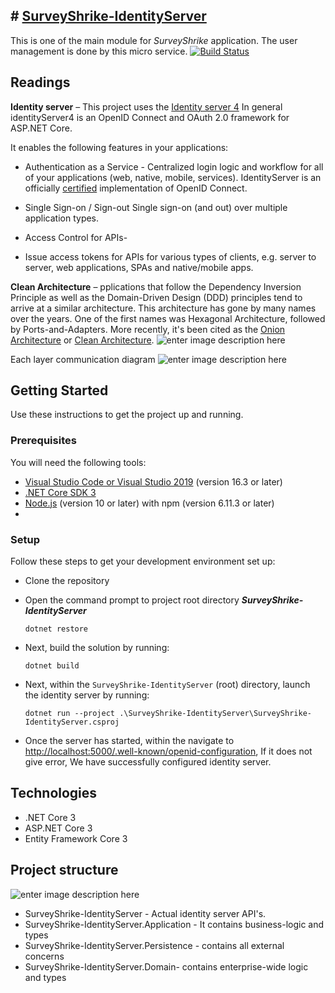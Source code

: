 
## # **[SurveyShrike-IdentityServer](https://github.com/dreamerNcoder/SurveyShrike-IdentityServer)**
This is one of the main module for *SurveyShrike* application. The user management is done by this micro service. 
[![Build Status](https://travis-ci.org/dreamerNcoder/SurveyShrike-API.svg?branch=master)](https://travis-ci.org/dreamerNcoder/SurveyShrike-API)

## Readings
**Identity server** – This project uses the [Identity server 4](http://docs.identityserver.io/en/latest/) 
In general identityServer4 is an OpenID Connect and OAuth 2.0 framework for ASP.NET Core.

It enables the following features in your applications:

 - Authentication as a Service - 
							 Centralized login logic and workflow for all of your applications (web, native, mobile, services). IdentityServer is an officially  [certified](https://openid.net/certification/)  implementation of OpenID Connect.
							 
 - Single Sign-on / Sign-out
			Single sign-on (and out) over multiple application types.
			
 - Access Control for APIs- 
 - Issue access tokens for APIs for various types of clients, e.g. server to server, web applications, SPAs and       native/mobile apps.
  
**Clean Architecture** – pplications that follow the Dependency Inversion Principle as well as the Domain-Driven Design (DDD) principles tend to arrive at a similar architecture. This architecture has gone by many names over the years. One of the first names was Hexagonal Architecture, followed by Ports-and-Adapters. More recently, it's been cited as the [Onion Architecture](https://jeffreypalermo.com/blog/the-onion-architecture-part-1/) or [Clean Architecture](https://8thlight.com/blog/uncle-bob/2012/08/13/the-clean-architecture.html).
![enter image description here](https://docs.microsoft.com/en-us/dotnet/architecture/modern-web-apps-azure/media/image5-7.png)

Each layer communication diagram
![enter image description here](https://docs.microsoft.com/en-us/dotnet/architecture/modern-web-apps-azure/media/image5-8.png)

## Getting Started

Use these instructions to get the project up and running.
### Prerequisites
You will need the following tools:

 -   [Visual Studio Code or Visual Studio 2019](https://visualstudio.microsoft.com/vs/)  (version 16.3 or later)
 -   [.NET Core SDK 3](https://dotnet.microsoft.com/download/dotnet-core/3.0)
 -   [Node.js](https://nodejs.org/en/)  (version 10 or later) with npm (version 6.11.3 or later)
 - 
### Setup
Follow these steps to get your development environment set up:

 -  Clone the repository
    
 -  Open the command prompt to project root directory ***SurveyShrike-IdentityServer***
    
    ```
    dotnet restore
    
    ```
    
 -  Next, build the solution by running:
    
    ```
    dotnet build
    
    ```
    
 -  Next, within the  `SurveyShrike-IdentityServer` (root)  directory, launch the identity server by running:
    
    ```
    dotnet run --project .\SurveyShrike-IdentityServer\SurveyShrike-IdentityServer.csproj
    
    ```
    
 -  Once the server has started, within the  navigate to [http://localhost:5000/.well-known/openid-configuration](http://localhost:5000/.well-known/openid-configuration),
 If it does not give error, We have successfully configured identity server.
    
 ## Technologies
 -  .NET Core 3
 -   ASP.NET Core 3
 -   Entity Framework Core 3
## Project structure
![enter image description here](https://github.com/dreamerNcoder/SurveyShrike-IdentityServer/blob/ui-update/image.png?raw=true)


 - SurveyShrike-IdentityServer - Actual identity server API's.
 - SurveyShrike-IdentityServer.Application - It contains business-logic and types
 - SurveyShrike-IdentityServer.Persistence - contains all external concerns
- SurveyShrike-IdentityServer.Domain- contains enterprise-wide logic and types
